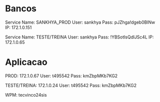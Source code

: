 # Bancos

Service Name: SANKHYA_PROD
User: sankhya
Pass: pJZhga!dgeb0BINw
IP: 172.1.0.151

Service Name: TESTE/TREINA
User: sankhya
Pass: !YBSotIsQdlJSc4L
IP: 172.1.0.65

# Aplicacao

PROD:
172.1.0.67
User: t495542
Pass: kmZbpMKb7KG2

TESTE/TREINA: 172.1.0.24
User: t495542
Pass: kmZbpMKb7KG2

WPM: tecvinco24sis